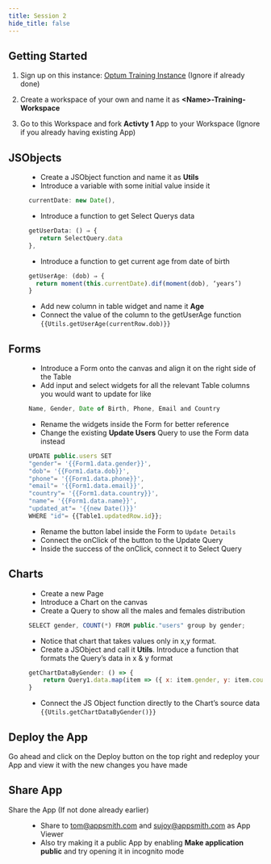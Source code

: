 ```yaml
---
title: Session 2
hide_title: false
---
```


<!-- vale off -->

## Getting Started

1. Sign up on this instance: [Optum Training Instance](https://optum-training.app.appsmith.com/) (Ignore if already done)

2. Create a workspace of your own and name it as **\<Name\>-Training-Workspace**

3. Go to this Workspace and fork **Activty 1** App to your Workspace (Ignore if you already having existing App)

##  JSObjects

<dd>

* Create a JSObject function and name it as **Utils**
* Introduce a variable with some initial value inside it
```jsx
currentDate: new Date(),
```
* Introduce a function to get Select Querys data
```jsx
getUserData: () ⇒ {
   return SelectQuery.data
},
```
* Introduce a function to get current age from date of birth
```jsx
getUserAge: (dob) ⇒ {
  return moment(this.currentDate).dif(moment(dob), ‘years’)
}
```
* Add new column in table widget and name it **Age**
* Connect the value of the column to the getUserAge function
`{{Utils.getUserAge(currentRow.dob)}}`

</dd>

## Forms

<dd>

* Introduce a Form onto the canvas and align it on the right side of the Table
* Add input and select widgets for all the relevant Table columns you would want to update for like 
```jsx
Name, Gender, Date of Birth, Phone, Email and Country
```
* Rename the widgets inside the Form for better reference
* Change the existing **Update Users** Query to use the Form data instead
```jsx
UPDATE public.users SET
"gender"= '{{Form1.data.gender}}',
"dob"= '{{Form1.data.dob}}',
"phone"= '{{Form1.data.phone}}',
"email"= '{{Form1.data.email}}',
"country"= '{{Form1.data.country}}',
"name"= '{{Form1.data.name}}',
"updated_at"= '{{new Date()}}'
WHERE "id"= {{Table1.updatedRow.id}};
```
* Rename the button label inside the Form to `Update Details`
* Connect the onClick of the button to the Update Query
* Inside the success of the onClick, connect it to Select Query

</dd>

## Charts

<dd>

* Create a new Page
* Introduce a Chart on the canvas
* Create a Query to show all the males and females distribution
```jsx
SELECT gender, COUNT(*) FROM public."users" group by gender;
```
* Notice that chart that takes values only in x,y format.
* Create a JSObject and call it **Utils**.  Introduce a function that formats the Query’s data in x & y format
```jsx
getChartDataByGender: () => {
    return Query1.data.map(item => ({ x: item.gender, y: item.count });
}
``` 
* Connect the JS Object function directly to the Chart’s source data `{{Utils.getChartDataByGender()}}`

</dd>

## Deploy the App
Go ahead and click on the Deploy button on the top right and redeploy your App and view it with the new changes you have made

## Share App 
Share the App (If not done already earlier)
<dd>

- Share to [tom@appsmith.com](mailto:tom@appsmith.com) and [sujoy@appsmith.com](mailto:sujoy@appsmith.com) as App Viewer
- Also try making it a public App by enabling **Make application public** and try opening it in incognito mode 

</dd>